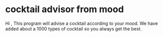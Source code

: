 # cocktail advisor from mood
 Hi ,
 This program will advise a cocktail according to your mood. We have added about a 1000 types of cocktail so you always get the best.
